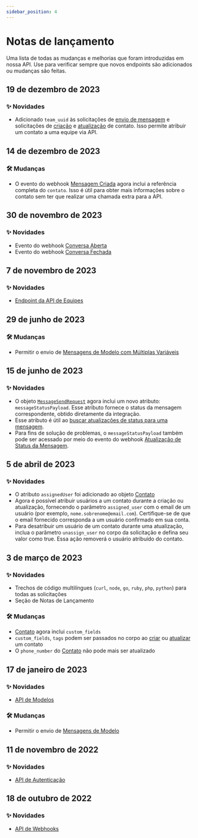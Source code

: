 ```yaml
---
sidebar_position: 4
---
```


# Notas de lançamento

Uma lista de todas as mudanças e melhorias que foram introduzidas em nossa API. Use para verificar sempre que novos endpoints são adicionados ou mudanças são feitas.

## 19 de dezembro de 2023

### ✨ Novidades

- Adicionado `team_uuid` às solicitações de [envio de mensagem](/api/reference/messages_api/post_send_messages) e solicitações de [criação](/api/reference/contacts_api/post_contacts) e [atualização](/api/reference/contacts_api/patch_contacts) de contato. Isso permite atribuir um contato a uma equipe via API.

## 14 de dezembro de 2023

### 🛠️ Mudanças

- O evento do webhook [Mensagem Criada](/api/reference/webhooks/message_events/message_created) agora inclui a referência completa do `contato`. Isso é útil para obter mais informações sobre o contato sem ter que realizar uma chamada extra para a API.

## 30 de novembro de 2023

### ✨ Novidades

- Evento do webhook [Conversa Aberta](/api/reference/webhooks/conversation_events/conversation_opened)
- Evento do webhook [Conversa Fechada](/api/reference/webhooks/conversation_events/conversation_closed)

## 7 de novembro de 2023

### ✨ Novidades

- [Endpoint da API de Equipes](/api/reference/teams_api/introduction)

## 29 de junho de 2023

### 🛠️ Mudanças

- Permitir o envio de [Mensagens de Modelo com Múltiplas Variáveis](/api/reference/messages_api/post_send_messages#send-multi-variables-template-messages)

## 15 de junho de 2023

### ✨ Novidades

- O objeto [`MessageSendRequest`](/api/reference/object_types/message_send_request) agora inclui um novo atributo: `messageStatusPayload`. Esse atributo fornece o status da mensagem correspondente, obtido diretamente da integração.
- Esse atributo é útil ao [buscar atualizações de status para uma mensagem](/api/reference/messages_api/get_message_status).
- Para fins de solução de problemas, o `messageStatusPayload` também pode ser acessado por meio do evento do webhook [Atualização de Status da Mensagem](/api/reference/webhooks/message_events/message_status_updated).

## 5 de abril de 2023

### ✨ Novidades

- O atributo `assignedUser` foi adicionado ao objeto [Contato](/api/reference/object_types/contact)
- Agora é possível atribuir usuários a um contato durante a criação ou atualização, fornecendo o parâmetro `assigned_user` com o email de um usuário (por exemplo, `nome.sobrenome@email.com`). Certifique-se de que o email fornecido corresponda a um usuário confirmado em sua conta.
- Para desatribuir um usuário de um contato durante uma atualização, inclua o parâmetro `unassign_user` no corpo da solicitação e defina seu valor como true. Essa ação removerá o usuário atribuído do contato.

## 3 de março de 2023

### ✨ Novidades

- Trechos de código multilíngues (`curl`, `node`, `go`, `ruby`, `php`, `python`) para todas as solicitações
- Seção de Notas de Lançamento

### 🛠️ Mudanças

- [Contato](/api/reference/object_types/contact) agora inclui `custom_fields`
- `custom_fields`, `tags` podem ser passados no corpo ao [criar](/api/reference/contacts_api/post_contacts) ou [atualizar](/api/reference/contacts_api/post_contacts) um contato
- O `phone_number` do [Contato](/api/reference/object_types/contact) não pode mais ser atualizado

## 17 de janeiro de 2023

### ✨ Novidades

- [API de Modelos](/api/reference/template_messages_api/introduction)

### 🛠️ Mudanças

- Permitir o envio de [Mensagens de Modelo](/api/reference/messages_api/post_send_messages#send-template-messages)

## 11 de novembro de 2022

### ✨ Novidades

- [API de Autenticação](/api/reference/auth_api/introduction)

## 18 de outubro de 2022

### ✨ Novidades

- [API de Webhooks](/api/reference/webhooks_api/introduction)